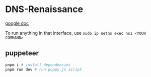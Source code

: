# DNS-Renaissance

[google doc](https://docs.google.com/document/d/16dKZGVcfYDGSeGZJaDZFOg1uKKti9dofYWiM_UKCvys/edit)

To run anything in that interface, use
`sudo ip netns exec ns1 <YOUR COMMAND>`

## puppeteer
```sh
pnpm i # install dependencies
pnpm run dev # run puppy.js script
```